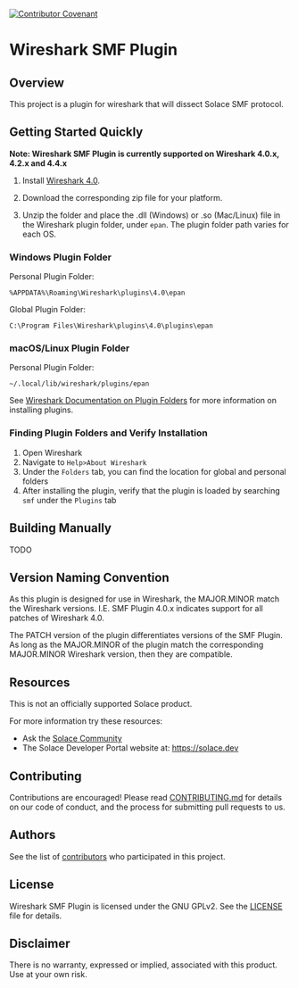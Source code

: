 [![Contributor Covenant](https://img.shields.io/badge/Contributor%20Covenant-v2.0%20adopted-ff69b4.svg)](CODE_OF_CONDUCT.md)

# Wireshark SMF Plugin

## Overview
This project is a plugin for wireshark that will dissect Solace SMF protocol.

## Getting Started Quickly

**Note: Wireshark SMF Plugin is currently supported on Wireshark 4.0.x, 4.2.x and 4.4.x**

1. Install [Wireshark 4.0](https://www.wireshark.org/download.html).

2. Download the corresponding zip file for your platform.

3. Unzip the folder and place the .dll (Windows) or .so (Mac/Linux) file in the Wireshark plugin folder, under `epan`. The plugin folder path varies for each OS.

### Windows Plugin Folder
Personal Plugin Folder: 

`%APPDATA%\Roaming\Wireshark\plugins\4.0\epan`

Global Plugin Folder: 

`C:\Program Files\Wireshark\plugins\4.0\plugins\epan`

### macOS/Linux Plugin Folder
Personal Plugin Folder: 

`~/.local/lib/wireshark/plugins/epan`

See [Wireshark Documentation on Plugin Folders](https://www.wireshark.org/docs/wsug_html_chunked/ChPluginFolders.html) for more information on installing plugins. 

### Finding Plugin Folders and Verify Installation

1. Open Wireshark
2. Navigate to `Help>About Wireshark`
3. Under the `Folders` tab, you can find the location for global and personal folders
4. After installing the plugin, verify that the plugin is loaded by searching `smf` under the `Plugins` tab

## Building Manually

TODO

## Version Naming Convention
As this plugin is designed for use in Wireshark, the MAJOR.MINOR match the Wireshark versions. I.E. SMF Plugin 4.0.x indicates support for all patches of Wireshark 4.0.

The PATCH version of the plugin differentiates versions of the SMF Plugin.  As long as the MAJOR.MINOR of the plugin match the corresponding MAJOR.MINOR Wireshark version, then they are compatible.

## Resources
This is not an officially supported Solace product.

For more information try these resources:
- Ask the [Solace Community](https://solace.community)
- The Solace Developer Portal website at: https://solace.dev

## Contributing
Contributions are encouraged! Please read [CONTRIBUTING.md](CONTRIBUTING.md) for details on our code of conduct, and the process for submitting pull requests to us.

## Authors
See the list of [contributors](https://github.com/SolaceLabs/wireshark-smf-plugin/graphs/contributors) who participated in this project.

## License
Wireshark SMF Plugin is licensed under the GNU GPLv2. See the [LICENSE](license.txt) file for details.

## Disclaimer

There is no warranty, expressed or implied, associated with this product.
Use at your own risk.
